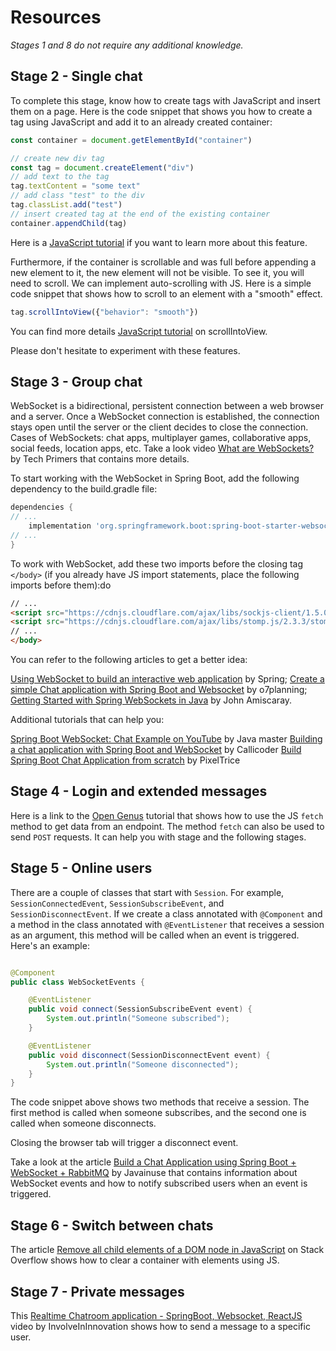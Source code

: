 # Resources

_Stages 1 and 8 do not require any additional knowledge._

## Stage 2 - Single chat

To complete this stage, know how to create tags with JavaScript and insert them on a page. Here is the code snippet that
shows you how to create a tag using JavaScript and add it to an already created container:

```javascript
const container = document.getElementById("container")

// create new div tag
const tag = document.createElement("div")
// add text to the tag
tag.textContent = "some text"
// add class "test" to the div
tag.classList.add("test")
// insert created tag at the end of the existing container
container.appendChild(tag)
```

Here is a [JavaScript tutorial](https://www.javascripttutorial.net/javascript-dom/javascript-createelement/) if you want
to learn more about this feature.

Furthermore, if the container is scrollable and was full before appending a new element to it, the new element will not
be visible. To see it, you will need to scroll. We can implement auto-scrolling with JS. Here is a simple code snippet
that shows how to scroll to an element with a "smooth" effect.

```javascript
tag.scrollIntoView({"behavior": "smooth"})
```

You can find more
details [JavaScript tutorial](https://www.javascripttutorial.net/javascript-dom/javascript-scrollintoview/) on
scrollIntoView.

Please don't hesitate to experiment with these features.

## Stage 3 - Group chat

WebSocket is a bidirectional, persistent connection between a web browser and a server. Once a WebSocket connection is
established, the connection stays open until the server or the client decides to close the connection. Cases of
WebSockets: chat apps, multiplayer games, collaborative apps, social feeds, location apps, etc. Take a look video [What
are WebSockets?](https://www.youtube.com/watch?v=i5OVcTdt_OU) by Tech Primers that contains more details.

To start working with the WebSocket in Spring Boot, add the following dependency to the build.gradle file:

```groovy
dependencies {
// ...
    implementation 'org.springframework.boot:spring-boot-starter-websocket'
// ...
}
```

To work with WebSocket, add these two imports before the closing tag `</body>` (if you already have JS import
statements, place the following imports before them):do

```html
// ...
<script src="https://cdnjs.cloudflare.com/ajax/libs/sockjs-client/1.5.0/sockjs.js"></script>
<script src="https://cdnjs.cloudflare.com/ajax/libs/stomp.js/2.3.3/stomp.min.js"></script>
// ...
</body>
```

You can refer to the following articles to get a better idea:

[Using WebSocket to build an interactive web application](https://spring.io/guides/gs/messaging-stomp-websocket/) by
Spring;
[Create a simple Chat application with Spring Boot and Websocket](https://o7planning.org/10719/create-a-simple-chat-application-with-spring-boot-and-websocket)
by o7planning;
[Getting Started with Spring WebSockets in Java](https://www.section.io/engineering-education/getting-started-with-spring-websockets/)
by John Amiscaray.

Additional tutorials that can help you:

[Spring Boot WebSocket: Chat Example on YouTube](https://www.youtube.com/watch?v=-ao3pX-UhQc) by Java master
[Building a chat application with Spring Boot and WebSocket](https://www.callicoder.com/spring-boot-websocket-chat-example/)
by Callicoder
[Build Spring Boot Chat Application from scratch](https://www.pixeltrice.com/build-spring-boot-chat-application-from-scratch/)
by PixelTrice

## Stage 4 - Login and extended messages

Here is a link to the [Open Genus](https://iq.opengenus.org/intro-to-fetch-api/) tutorial that shows how to use the
JS `fetch` method to get data from an endpoint. The method `fetch` can also be used to send `POST` requests. It can help
you with stage and the following stages.

## Stage 5 - Online users

There are a couple of classes that start with `Session`. For example, `SessionConnectedEvent`, `SessionSubscribeEvent`,
and
`SessionDisconnectEvent`. If we create a class annotated with `@Component` and a method in the class annotated with
`@EventListener` that receives a session as an argument, this method will be called when an event is triggered. Here's
an
example:

```java

@Component
public class WebSocketEvents {

    @EventListener
    public void connect(SessionSubscribeEvent event) {
        System.out.println("Someone subscribed");
    }

    @EventListener
    public void disconnect(SessionDisconnectEvent event) {
        System.out.println("Someone disconnected");
    }
}
```

The code snippet above shows two methods that receive a session. The first method is called when someone subscribes, and
the second one is called when someone disconnects.

Closing the browser tab will trigger a disconnect event.

Take a look at the
article [Build a Chat Application using Spring Boot + WebSocket + RabbitMQ](https://www.javainuse.com/spring/boot-websocket-chat)
by Javainuse that contains information about WebSocket events and how to notify subscribed users when an event is
triggered.

## Stage 6 - Switch between chats

The
article [Remove all child elements of a DOM node in JavaScript](https://stackoverflow.com/questions/3955229/remove-all-child-elements-of-a-dom-node-in-javascript)
on Stack Overflow shows how to clear a container with elements using JS.

## Stage 7 - Private messages

This [Realtime Chatroom application - SpringBoot, Websocket, ReactJS](https://www.youtube.com/watch?v=o_IjEDAuo8Y&t=930s)
video by InvolveInInnovation shows how to send a message to a specific user.

